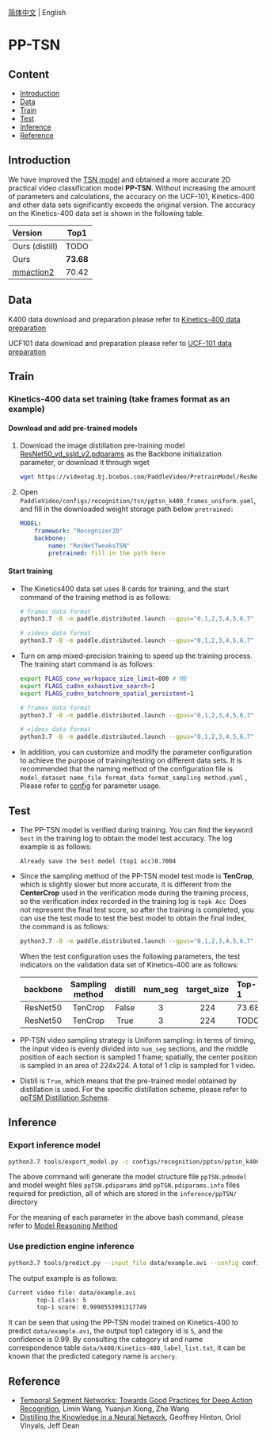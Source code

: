 [简体中文](../../../zh-CN/model_zoo/recognition/pp-tsn.md) | English

# PP-TSN

## Content

- [Introduction](#Introduction)
- [Data](#Data)
- [Train](#Train)
- [Test](#Test)
- [Inference](#Inference)
- [Reference](#Reference)


## Introduction

We have improved the [TSN model](./tsn.md) and obtained a more accurate 2D practical video classification model **PP-TSN**. Without increasing the amount of parameters and calculations, the accuracy on the UCF-101, Kinetics-400 and other data sets significantly exceeds the original version. The accuracy on the Kinetics-400 data set is shown in the following table.

| Version | Top1 |
| :------ | :----: |
| Ours (distill) | TODO |
| Ours | **73.68** |
| [mmaction2](https://github.com/open-mmlab/mmaction2/tree/master/configs/recognition/tsn#kinetics-400) | 70.42 |


## Data

K400 data download and preparation please refer to [Kinetics-400 data preparation](../../dataset/k400.md)

UCF101 data download and preparation please refer to [UCF-101 data preparation](../../dataset/ucf101.md)


## Train

### Kinetics-400 data set training (take frames format as an example)

#### Download and add pre-trained models

1. Download the image distillation pre-training model [ResNet50_vd_ssld_v2.pdparams](https://videotag.bj.bcebos.com/PaddleVideo/PretrainModel/ResNet50_vd_ssld_v2_pretrained.pdparams) as the Backbone initialization parameter, or download it through wget

   ```bash
   wget https://videotag.bj.bcebos.com/PaddleVideo/PretrainModel/ResNet50_vd_ssld_v2_pretrained.pdparams
   ```

2. Open `PaddleVideo/configs/recognition/tsn/pptsn_k400_frames_uniform.yaml`, and fill in the downloaded weight storage path below `pretrained:`

    ```yaml
    MODEL:
        framework: "Recognizer2D"
        backbone:
            name: "ResNetTweaksTSN"
            pretrained: fill in the path here
    ```

#### Start training

- The Kinetics400 data set uses 8 cards for training, and the start command of the training method is as follows:

    ```bash
    # frames data format
    python3.7 -B -m paddle.distributed.launch --gpus="0,1,2,3,4,5,6,7" --log_dir=log_pptsn main.py --validate -c configs/recognition/ pptsn/pptsn_k400_frames.yaml

    # videos data format
    python3.7 -B -m paddle.distributed.launch --gpus="0,1,2,3,4,5,6,7" --log_dir=log_pptsn main.py --validate -c configs/recognition/ pptsn/pptsn_k400_videos.yaml
    ```

- Turn on amp mixed-precision training to speed up the training process. The training start command is as follows:

    ```bash
    export FLAGS_conv_workspace_size_limit=800 # MB
    export FLAGS_cudnn_exhaustive_search=1
    export FLAGS_cudnn_batchnorm_spatial_persistent=1

    # frames data format
    python3.7 -B -m paddle.distributed.launch --gpus="0,1,2,3,4,5,6,7" --log_dir=log_pptsn main.py --amp --validate -c configs /recognition/pptsn/pptsn_k400_frames.yaml

    # videos data format
    python3.7 -B -m paddle.distributed.launch --gpus="0,1,2,3,4,5,6,7" --log_dir=log_pptsn main.py --amp --validate -c configs /recognition/pptsn/pptsn_k400_videos.yaml
    ```

- In addition, you can customize and modify the parameter configuration to achieve the purpose of training/testing on different data sets. It is recommended that the naming method of the configuration file is `model_dataset name_file format_data format_sampling method.yaml` , Please refer to [config](../../tutorials/config.md) for parameter usage.


## Test

- The PP-TSN model is verified during training. You can find the keyword `best` in the training log to obtain the model test accuracy. The log example is as follows:

	```
  Already save the best model (top1 acc)0.7004
	```

- Since the sampling method of the PP-TSN model test mode is **TenCrop**, which is slightly slower but more accurate, it is different from the **CenterCrop** used in the verification mode during the training process, so the verification index recorded in the training log is `topk Acc `Does not represent the final test score, so after the training is completed, you can use the test mode to test the best model to obtain the final index, the command is as follows:

	```bash
  python3.7 -B -m paddle.distributed.launch --gpus="0,1,2,3,4,5,6,7" --log_dir=log_pptsn main.py --test -c configs/recognition/ pptsn/pptsn_k400_frames.yaml -w "output/ppTSN/ppTSN_best.pdparams"
	```

	When the test configuration uses the following parameters, the test indicators on the validation data set of Kinetics-400 are as follows:

	| backbone | Sampling method | distill | num_seg | target_size | Top-1 |       checkpoints       |
	| :------: | :-------------: | :-----: | :-----: | :---------: | :---- | :---------------------: |
	| ResNet50 |     TenCrop     |  False  |    3    |     224     | 73.68 | [ppTSN_k400.pdparams](https://videotag.bj.bcebos.com/PaddleVideo-release2.2/ppTSN_k400.pdparams) |
	| ResNet50 |     TenCrop     |  True   |    3    |     224     | TODO  |          TODO           |

- PP-TSN video sampling strategy is Uniform sampling: in terms of timing, the input video is evenly divided into `num_seg` sections, and the middle position of each section is sampled 1 frame; spatially, the center position is sampled in an area of ​​224x224. A total of 1 clip is sampled for 1 video.

- Distill is `True`, which means that the pre-trained model obtained by distillation is used. For the specific distillation scheme, please refer to [ppTSM Distillation Scheme]().


## Inference

### Export inference model

```bash
python3.7 tools/export_model.py -c configs/recognition/pptsn/pptsn_k400_frames.yaml -p data/ppTSN_k400.pdparams -o inference/ppTSN
```

The above command will generate the model structure file `ppTSN.pdmodel` and model weight files `ppTSN.pdiparams` and `ppTSN.pdiparams.info` files required for prediction, all of which are stored in the `inference/ppTSN/` directory

For the meaning of each parameter in the above bash command, please refer to [Model Reasoning Method](https://github.com/HydrogenSulfate/PaddleVideo/blob/PPTSN-v1/docs/en/start.md#2-infer)

### Use prediction engine inference

```bash
python3.7 tools/predict.py --input_file data/example.avi --config configs/recognition/pptsn/pptsn_k400_frames.yaml --model_file inference/ppTSN/ppTSN.pdmodel --params_file inference/ppTSN/ppTSN.pdiparams - use_gpu=True --use_tensorrt=False
```

The output example is as follows:

```bash
Current video file: data/example.avi
        top-1 class: 5
        top-1 score: 0.9998553991317749
```

It can be seen that using the PP-TSN model trained on Kinetics-400 to predict `data/example.avi`, the output top1 category id is `5`, and the confidence is 0.99. By consulting the category id and name correspondence table `data/k400/Kinetics-400_label_list.txt`, it can be known that the predicted category name is `archery`.

## Reference

- [Temporal Segment Networks: Towards Good Practices for Deep Action Recognition](https://arxiv.org/pdf/1608.00859.pdf), Limin Wang, Yuanjun Xiong, Zhe Wang
- [Distilling the Knowledge in a Neural Network](https://arxiv.org/abs/1503.02531), Geoffrey Hinton, Oriol Vinyals, Jeff Dean
